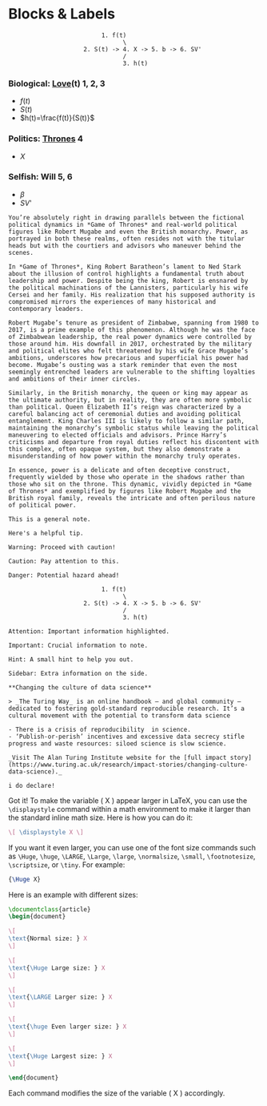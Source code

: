 
# Blocks & Labels

                              1. f(t)
                                    \
                         2. S(t) -> 4. X -> 5. b -> 6. SV'
                                    /
                                    3. h(t)

### Biological: [Love](https://www.youtube.com/watch?v=6LaRggNKPHA)(t) 1, 2, 3
- $f(t)$
- $S(t)$
- $h(t)=\frac{f(t)}{S(t)}$

### Politics: [Thrones](https://en.wikipedia.org/wiki/You_Win_or_You_Die) 4
- $\displaystyle X$

### Selfish: Will 5, 6
- $\beta$
- $SV$'

```{margin}
You’re absolutely right in drawing parallels between the fictional political dynamics in *Game of Thrones* and real-world political figures like Robert Mugabe and even the British monarchy. Power, as portrayed in both these realms, often resides not with the titular heads but with the courtiers and advisors who maneuver behind the scenes.

In *Game of Thrones*, King Robert Baratheon’s lament to Ned Stark about the illusion of control highlights a fundamental truth about leadership and power. Despite being the king, Robert is ensnared by the political machinations of the Lannisters, particularly his wife Cersei and her family. His realization that his supposed authority is compromised mirrors the experiences of many historical and contemporary leaders.

Robert Mugabe’s tenure as president of Zimbabwe, spanning from 1980 to 2017, is a prime example of this phenomenon. Although he was the face of Zimbabwean leadership, the real power dynamics were controlled by those around him. His downfall in 2017, orchestrated by the military and political elites who felt threatened by his wife Grace Mugabe’s ambitions, underscores how precarious and superficial his power had become. Mugabe’s ousting was a stark reminder that even the most seemingly entrenched leaders are vulnerable to the shifting loyalties and ambitions of their inner circles.

Similarly, in the British monarchy, the queen or king may appear as the ultimate authority, but in reality, they are often more symbolic than political. Queen Elizabeth II’s reign was characterized by a careful balancing act of ceremonial duties and avoiding political entanglement. King Charles III is likely to follow a similar path, maintaining the monarchy’s symbolic status while leaving the political maneuvering to elected officials and advisors. Prince Harry’s criticisms and departure from royal duties reflect his discontent with this complex, often opaque system, but they also demonstrate a misunderstanding of how power within the monarchy truly operates.

In essence, power is a delicate and often deceptive construct, frequently wielded by those who operate in the shadows rather than those who sit on the throne. This dynamic, vividly depicted in *Game of Thrones* and exemplified by figures like Robert Mugabe and the British royal family, reveals the intricate and often perilous nature of political power.
```

```{note}
This is a general note.
```

```{tip}
Here's a helpful tip.
```

```{warning}
Warning: Proceed with caution!
```

```{caution}
Caution: Pay attention to this.
```

```{danger} $h(t)=\frac{f(t)}{S(t)}$
Danger: Potential hazard ahead!

                          1. f(t)
                                \
                     2. S(t) -> 4. X -> 5. b -> 6. SV'
                                /
                                3. h(t)
```



```{attention}
Attention: Important information highlighted.
```

```{important}
Important: Crucial information to note.
```

```{hint}
Hint: A small hint to help you out.
```

```{sidebar}
Sidebar: Extra information on the side.
```

```{admonition} Highlights from the First Impact Story from 2019
**Changing the culture of data science**

> _The Turing Way_ is an online handbook – and global community – dedicated to fostering gold-standard reproducible research. It’s a cultural movement with the potential to transform data science

- There is a crisis of reproducibility  in science. 
- ‘Publish-or-perish’ incentives and excessive data secrecy stifle progress and waste resources: siloed science is slow science. 

_Visit The Alan Turing Institute website for the [full impact story](https://www.turing.ac.uk/research/impact-stories/changing-culture-data-science)._
```


```{declaration}
i do declare!
```


Got it! To make the variable \( X \) appear larger in LaTeX, you can use the `\displaystyle` command within a math environment to make it larger than the standard inline math size. Here is how you can do it:

```latex
\[ \displaystyle X \]
```

If you want it even larger, you can use one of the font size commands such as `\Huge`, `\huge`, `\LARGE`, `\Large`, `\large`, `\normalsize`, `\small`, `\footnotesize`, `\scriptsize`, or `\tiny`. For example:

```latex
{\Huge X}
```

Here is an example with different sizes:

```latex
\documentclass{article}
\begin{document}

\[
\text{Normal size: } X
\]

\[
\text{\Huge Large size: } X
\]

\[
\text{\LARGE Larger size: } X
\]

\[
\text{\huge Even larger size: } X
\]

\[
\text{\Huge Largest size: } X
\]

\end{document}
```

Each command modifies the size of the variable \( X \) accordingly.